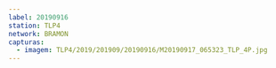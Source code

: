 ```yaml
---
label: 20190916
station: TLP4
network: BRAMON
capturas:
  - imagem: TLP4/2019/201909/20190916/M20190917_065323_TLP_4P.jpg
---
```

